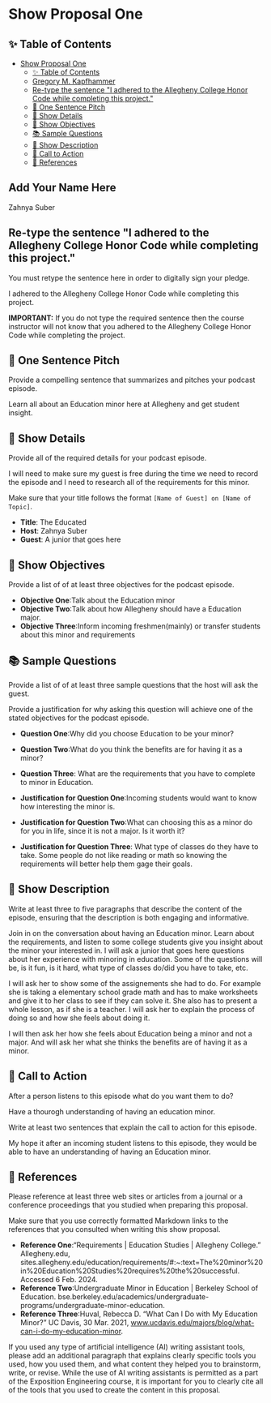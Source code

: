 # Show Proposal One

## ✨ Table of Contents

<!---toc start-->

* [Show Proposal One](#show-proposal-one)
  * [✨ Table of Contents](#-table-of-contents)
  * [Gregory M. Kapfhammer](#gregory-m-kapfhammer)
  * [Re-type the sentence "I adhered to the Allegheny College Honor Code while completing this project."](#re-type-the-sentence-i-adhered-to-the-allegheny-college-honor-code-while-completing-this-project)
  * [🏁 One Sentence Pitch](#-one-sentence-pitch)
  * [🔬 Show Details](#-show-details)
  * [📝 Show Objectives](#-show-objectives)
  * [📚 Sample Questions](#-sample-questions)
  * [🎉 Show Description](#-show-description)
  * [📢 Call to Action](#-call-to-action)
  * [🦜 References](#-references)

<!---toc end-->

## Add Your Name Here

Zahnya Suber

## Re-type the sentence "I adhered to the Allegheny College Honor Code while completing this project."

You must retype the sentence here in order to digitally sign your pledge.

I adhered to the Allegheny College Honor Code while completing this project.

**IMPORTANT:** If you do not type the required sentence then the course
instructor will not know that you adhered to the Allegheny College Honor Code
while completing the project.

## 🏁 One Sentence Pitch

Provide a compelling sentence that summarizes and pitches your podcast
episode.

Learn all about an Education minor here at Allegheny and get student insight.

## 🔬 Show Details

Provide all of the required details for your podcast episode.

I will need to make sure my guest is free during the time we need to record the episode and I need to research all of the requirements for this minor.

Make sure that your title follows the format `[Name of Guest] on [Name of
Topic]`.

- **Title**: The Educated
- **Host**: Zahnya Suber
- **Guest**: A junior that goes here

## 📝 Show Objectives

Provide a list of of at least three objectives for the podcast episode.

- **Objective One**:Talk about the Education minor
- **Objective Two**:Talk about how Allegheny should have a Education major.
- **Objective Three**:Inform incoming freshmen(mainly) or transfer students about this minor and requirements

## 📚 Sample Questions

Provide a list of of at least three sample questions that the host will
ask the guest.

Provide a justification for why asking this question will achieve one of
the stated objectives for the podcast episode.

- **Question One**:Why did you choose Education to be your minor?
- **Question Two**:What do you think the benefits are for having it as a minor?
- **Question Three**: What are the requirements that you have to complete to minor in Education.

- **Justification for Question One**:Incoming students would want to know how interesting the minor is.
- **Justification for Question Two**:What can choosing this as a minor do for you in life, since it is not a major. Is it worth it?
- **Justification for Question Three**: What type of classes do they have to take. Some people do not like reading or math so knowing the requirements will better help them gage their goals.

## 🎉 Show Description

Write at least three to five paragraphs that describe the content of the
episode, ensuring that the description is both engaging and informative.

Join in on the conversation about having an Education minor. Learn about the requirements, and listen to some college students give you insight
about the minor your interested in. I will ask a junior that goes here questions about her experience with minoring in education. Some of the
questions will be, is it fun, is it hard, what type of classes do/did you have to take, etc.

I will ask her to show some of the assignements she had to do. For example she is taking a elementary school grade math and has to make 
worksheets and give it to her class to see if they can solve it. She also has to present a whole lesson, as if she is a teacher. I will ask
her to explain the process of doing so and how she feels about doing it.

I will then ask her how she feels about Education being a minor and not a major. And will ask her what she thinks the benefits are of having it
as a minor.

## 📢 Call to Action

After a person listens to this episode what do you want them to do?

Have a thourogh understanding of having an education minor.

Write at least two sentences that explain the call to action for this episode.

My hope it after an incoming student listens to this episode, they would be able to have an understanding of having an Education minor. 
## 🦜 References

Please reference at least three web sites or articles from a journal or a
conference proceedings that you studied when preparing this proposal.

Make sure that you use correctly formatted Markdown links to the
references that you consulted when writing this show proposal.

- **Reference One**:“Requirements | Education Studies | Allegheny College.” Allegheny.edu, sites.allegheny.edu/education/requirements/#:~:text=The%20minor%20in%20Education%20Studies%20requires%20the%20successful. Accessed 6 Feb. 2024.
- **Reference Two**:Undergraduate Minor in Education | Berkeley School of Education. bse.berkeley.edu/academics/undergraduate-programs/undergraduate-minor-education.
- **Reference Three**:Huval, Rebecca D. “What Can I Do with My Education Minor?” UC Davis, 30 Mar. 2021, www.ucdavis.edu/majors/blog/what-can-i-do-my-education-minor.

If you used any type of artificial intelligence (AI) writing assistant
tools, please add an additional paragraph that explains clearly specific tools
you used, how you used them, and what content they helped you to brainstorm,
write, or revise. While the use of AI writing assistants is permitted as a part
of the Exposition Engineering course, it is important for you to clearly cite
all of the tools that you used to create the content in this proposal.
